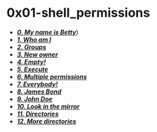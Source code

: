 # 0x01-shell_permissions

- ***[0. My name is Betty](./0-iam_betty)***)
- ***[1. Who am I](./1-who_am_i)***
- ***[2. Groups](./2-groups)***
- ***[3. New owner](./3-new_owner)***
- ***[4. Empty!](./4-empty)***
- ***[5. Execute](./5-execute)***
- ***[6. Multiple permissions](./6-multiple_permissions)***
- ***[7. Everybody!](./7-everybody)***
- ***[8. James Bond](./8-James_Bond)***
- ***[9. John Doe](./9-John_Doe)***
- ***[10. Look in the mirror](./10-mirror_permissions)***
- ***[11. Directories](./11-directories_permissions)***
- ***[12. More directories](./12-directory_permissions)***

